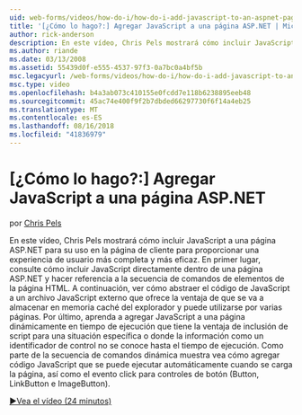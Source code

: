 ```yaml
---
uid: web-forms/videos/how-do-i/how-do-i-add-javascript-to-an-aspnet-page
title: '[¿Cómo lo hago?:] Agregar JavaScript a una página ASP.NET | Microsoft Docs'
author: rick-anderson
description: En este vídeo, Chris Pels mostrará cómo incluir JavaScript a una página ASP.NET para su uso en la página de cliente para proporcionar una experiencia de usuario más completa y más sólido...
ms.author: riande
ms.date: 03/13/2008
ms.assetid: 55439d0f-e555-4537-97f3-0a7bc0a4bf5b
msc.legacyurl: /web-forms/videos/how-do-i/how-do-i-add-javascript-to-an-aspnet-page
msc.type: video
ms.openlocfilehash: b4a3ab073c410155e0fcdd7e118b6238895eeb48
ms.sourcegitcommit: 45ac74e400f9f2b7dbded66297730f6f14a4eb25
ms.translationtype: MT
ms.contentlocale: es-ES
ms.lasthandoff: 08/16/2018
ms.locfileid: "41836979"
---
```

<a name="how-do-i-add-javascript-to-an-aspnet-page"></a>[¿Cómo lo hago?:] Agregar JavaScript a una página ASP.NET
====================
por [Chris Pels](https://twitter.com/chrispels)

En este vídeo, Chris Pels mostrará cómo incluir JavaScript a una página ASP.NET para su uso en la página de cliente para proporcionar una experiencia de usuario más completa y más eficaz. En primer lugar, consulte cómo incluir JavaScript directamente dentro de una página ASP.NET y hacer referencia a la secuencia de comandos de elementos de la página HTML. A continuación, ver cómo abstraer el código de JavaScript a un archivo JavaScript externo que ofrece la ventaja de que se va a almacenar en memoria caché del explorador y puede utilizarse por varias páginas. Por último, aprenda a agregar JavaScript a una página dinámicamente en tiempo de ejecución que tiene la ventaja de inclusión de script para una situación específica o donde la información como un identificador de control no se conoce hasta el tiempo de ejecución. Como parte de la secuencia de comandos dinámica muestra vea cómo agregar código JavaScript que se puede ejecutar automáticamente cuando se carga la página, así como el evento click para controles de botón (Button, LinkButton e ImageButton).

[&#9654;Vea el vídeo (24 minutos)](https://channel9.msdn.com/Blogs/ASP-NET-Site-Videos/how-do-i-add-javascript-to-an-aspnet-page)
